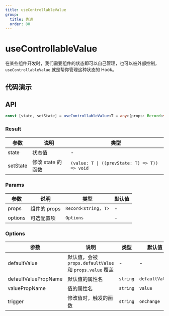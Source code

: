 ```yaml
---
title: useControllableValue
group:
  title: 先进
  order: 80
---
```


# useControllableValue

在某些组件开发时，我们需要组件的状态即可以自己管理，也可以被外部控制，`useControllableValue` 就是帮你管理这种状态的 Hook。

## 代码演示

<code src="./demo/demo01.tsx"></code>
<code src="./demo/demo02.tsx"></code>
<code src="./demo/demo03.tsx"></code>

## API

```ts
const [state, setState] = useControllableValue<T = any>(props: Record<string, any>, options?: Options<T>)
```

### Result

| 参数     | 说明              | 类型                   |
|----------|-------------------|------------------------|
| state    | 状态值            | -                      |
| setState | 修改 state 的函数 | `(value: T \| ((prevState: T) => T)) => void` |

### Params

| 参数    | 说明         | 类型                  | 默认值 |
|---------|--------------|-----------------------|--------|
| props   | 组件的 props | `Record<string, T>` | -      |
| options | 可选配置项   | `Options`             | -      |


### Options

| 参数                 | 说明                                                    | 类型     | 默认值         |
|----------------------|---------------------------------------------------------|----------|----------------|
| defaultValue         | 默认值，会被 `props.defaultValue` 和 `props.value` 覆盖 | -        | -              |
| defaultValuePropName | 默认值的属性名                                          | `string` | `defaultValue` |
| valuePropName        | 值的属性名                                              | `string` | `value`        |
| trigger              | 修改值时，触发的函数                                    | `string` | `onChange`     |

